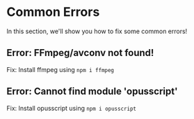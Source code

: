 # Common Errors

In this section, we'll show you how to fix some common errors!

## Error: FFmpeg/avconv not found!
Fix: Install ffmpeg using `npm i ffmpeg`

## Error: Cannot find module 'opusscript'
Fix: Install opusscript using `npm i opusscript`
